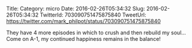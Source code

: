 Title: 
Category: micro
Date: 2016-02-26T05:34:32
Slug: 2016-02-26T05:34:32
TwitterId: 703090751475875840
TweetUrl: https://twitter.com/mark_philpot/status/703090751475875840

They have 4 more episodes in which to crush and then rebuild my soul... Come on A-1, my continued happiness remains in the balance!
